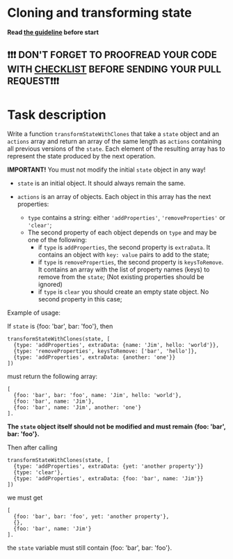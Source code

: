 # Cloning and transforming state

**Read [the guideline](https://github.com/mate-academy/js_task-guideline/blob/master/README.md) before start**

## ❗️❗️❗️ DON'T FORGET TO PROOFREAD YOUR CODE WITH [CHECKLIST](https://github.com/mate-academy/js_stateful-clones/blob/master/checklist.md) BEFORE SENDING YOUR PULL REQUEST❗️❗️❗️

# Task description

Write a function `transformStateWithClones` that take a `state` object and an `actions` array
and return an array of the same length as `actions` containing all previous versions of the `state`.
Each element of the resulting array has to represent the state produced by the next operation.

**IMPORTANT!** You must not modify the initial `state` object in any way!

- `state` is an initial object. It should always remain the same.

- `actions` is an array of objects. Each object in this array has the next properties:
  - `type` contains a string: either `'addProperties'`, `'removeProperties'` or `'clear'`;
  - The second property of each object depends on `type` and may be one of the following:
    - if `type` is `addProperties`, the second property is `extraData`. It contains an object
      with `key: value` pairs to add to the state;
    - if `type` is `removeProperties`, the second property is `keysToRemove`. It contains an array
      with the list of property names (keys) to remove from the `state`; (Not existing
      properties should be ignored)
    - if `type` is `clear` you should create an empty state object. No second property in this case;

Example of usage:

If `state` is {foo: 'bar', bar: 'foo'}, then

```
transformStateWithClones(state, [
  {type: 'addProperties', extraData: {name: 'Jim', hello: 'world'}},
  {type: 'removeProperties', keysToRemove: ['bar', 'hello']},
  {type: 'addProperties', extraData: {another: 'one'}}
])

```

must return the following array:

```
[
  {foo: 'bar', bar: 'foo', name: 'Jim', hello: 'world'},
  {foo: 'bar', name: 'Jim'},
  {foo: 'bar', name: 'Jim', another: 'one'}
].
```

**The `state` object itself should not be modified and must remain {foo: 'bar', bar: 'foo'}.**

Then after calling

```
transformStateWithClones(state, [
  {type: 'addProperties', extraData: {yet: 'another property'}}
  {type: 'clear'},
  {type: 'addProperties', extraData: {foo: 'bar', name: 'Jim'}}
])
```

we must get

```
[
  {foo: 'bar', bar: 'foo', yet: 'another property'},
  {},
  {foo: 'bar', name: 'Jim'}
].
```
the `state` variable must still contain
{foo: 'bar', bar: 'foo'}.
